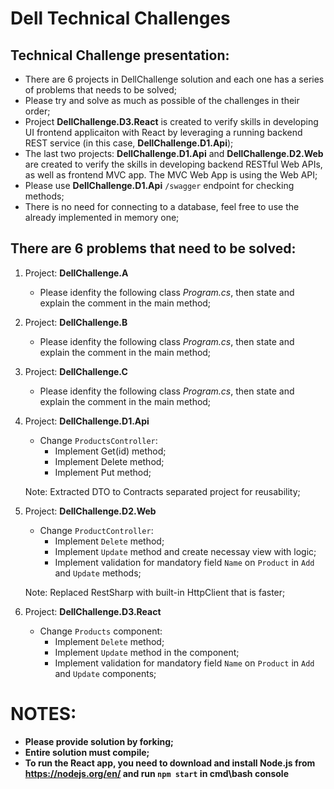 # Dell Technical Challenges

## Technical Challenge presentation:
* There are 6 projects in DellChallenge solution and each one has a series of problems that needs to be solved;
* Please try and solve as much as possible of the challenges in their order;
* Project __DellChallenge.D3.React__ is created to verify skills in developing UI frontend applicaiton with React by leveraging a running backend REST service (in this case, __DellChallenge.D1.Api__);
* The last two projects: __DellChallenge.D1.Api__ and __DellChallenge.D2.Web__ are created to verify the skills in developing backend RESTful Web APIs, as well as frontend MVC app. The MVC Web App is using the Web API;
* Please use __DellChallenge.D1.Api__ `/swagger` endpoint for checking methods;
* There is no need for connecting to a database, feel free to use the already implemented in memory one;

## There are 6 problems that need to be solved:
1. Project: __DellChallenge.A__
    * Please idenfity the following class _Program.cs_, then state and explain the comment in the main method;
    
2. Project: __DellChallenge.B__
    * Please idenfity the following class _Program.cs_, then state and explain the comment in the main method;
    
3. Project: __DellChallenge.C__
    * Please idenfity the following class _Program.cs_, then state and explain the comment in the main method;
    
4. Project: __DellChallenge.D1.Api__
    * Change `ProductsController`:
        * Implement Get(id) method;
        * Implement Delete method;
        * Implement Put method;

   Note: Extracted DTO to Contracts separated project for reusability;


    
5. Project: __DellChallenge.D2.Web__
    * Change `ProductController`:
        * Implement `Delete` method;
        * Implement `Update` method and create necessay view with logic;
        * Implement validation for mandatory field `Name` on `Product` in `Add` and `Update` methods;

   Note: Replaced RestSharp with built-in HttpClient that is faster;

6. Project: __DellChallenge.D3.React__
    * Change `Products` component:
        * Implement `Delete` method;
        * Implement `Update` method in the component;
        * Implement validation for mandatory field `Name` on `Product` in `Add` and `Update` components;

# NOTES:
* __Please provide solution by forking;__
* __Entire solution must compile;__
* __To run the React app, you need to download and install Node.js from https://nodejs.org/en/ and run `npm start` in cmd\bash console__

